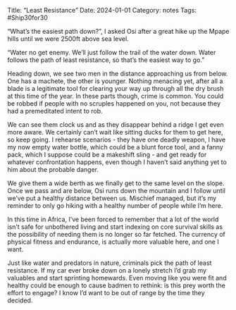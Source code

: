Title: “Least Resistance”
Date: 2024-01-01
Category: notes
Tags: #Ship30for30

“What’s the easiest path down?”, I asked Osi after a great hike up the Mpape hills until we were 2500ft above sea level. 

“Water no get enemy. We’ll just follow the trail of the water down. Water follows the path of least resistance, so that’s the easiest way to go.”

Heading down, we see two men in the distance approaching us from below. One has a machete, the other is younger. Nothing menacing yet, after all a blade is a legitimate tool for clearing your way up through all the dry brush at this time of the year. 
In these parts though, crime is common. You could be robbed if people with no scruples happened on you, not because they had a premeditated intent to rob.


We can see them clock us and as they disappear behind a ridge I get even more aware. We certainly can’t wait like sitting ducks for them to get here, so keep going. 
I rehearse scenarios - they have one deadly weapon, I have my now empty water bottle, which could be a blunt force tool, and a fanny pack, which I suppose could be a makeshift sling - and get ready for whatever confrontation happens, even though I haven’t said anything yet to him about the probable danger.


We give them a wide berth as we finally get to the same level on the slope. Once we pass and are below, Osi runs down the mountain and I follow until we’ve put a healthy distance between us. Mischief managed, but it’s my reminder to only go hiking with a healthy number of people while I’m here.

In this time in Africa, I’ve been forced to remember that a lot of the world isn’t safe for unbothered living and start indexing on core survival skills as the possibility of needing them is no longer so far fetched.
The currency of physical fitness and endurance, is actually more valuable here, and one I want.

Just like water and predators in nature, criminals pick the path of least resistance. If my car ever broke down on a lonely stretch I’d grab my valuables and start sprinting homewards. Even moving like you were fit and healthy could be enough to cause badmen to rethink: is this prey worth the effort to engage? I know I’d want to be out of range by the time they decided.
